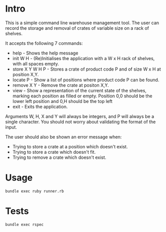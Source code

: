 # Intro

This is a simple command line warehouse management tool. The user can record the storage and removal of crates of variable size on a rack of shelves.

It accepts the following 7 commands:

- help - Shows the help message
- init W H - (Re)Initialises the application with a W x H rack of shelves, with all spaces empty.
- store X Y W H P - Stores a crate of product code P and of size W x H at position X,Y.
- locate P - Show a list of positions where product code P can be found.
- remove X Y - Remove the crate at positon X,Y.
- view - Show a representation of the current state of the shelves, marking each position as filled or empty. Position 0,0 should be the lower left position and 0,H should be the top left
- exit - Exits the application.

Arguments W, H, X and Y will always be integers, and P will always be a single character. You should not worry about validating the format of the input.

The user should also be shown an error message when:

- Trying to store a crate at a position which doesn't exist.
- Trying to store a crate which doesn't fit.
- Trying to remove a crate which doesn't exist.

# Usage

`bundle exec ruby runner.rb`

# Tests

`bundle exec rspec`


